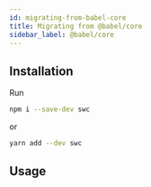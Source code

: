 ```yaml
---
id: migrating-from-babel-core
title: Migrating from @babel/core
sidebar_label: @babel/core
---
```



## Installation
Run 
```sh
npm i --save-dev swc
```
or 
```sh
yarn add --dev swc
```

## Usage